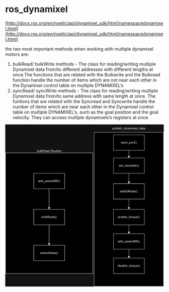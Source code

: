 # ros_dynamixel

[http://docs.ros.org/en/noetic/api/dynamixel_sdk/html/namespacedynamixel.html](http://docs.ros.org/en/noetic/api/dynamixel_sdk/html/namespacedynamixel.html)

the two most important methods when working with multiple dynamixel motors are:

1. bulkRead/ bulkWrite methods -  The class for reading/writing multiple Dynamixel data from/to different addresses with different lengths at once.The functions that are related with the Bulkwrite and the Bulkread function handle the number of items which are not near each other in the Dynamixel control table on multiple DYNAMIXEL’s
2. syncRead/ syncWrite methods - The class for reading/writing multiple Dynamixel data from/to same address with same length at once. The funtions that are related with the Syncread and Syncwrite handle the number of items which are near each other in the Dynamixel control table on multiple DYNAMIXEL’s, such as the goal position and the goal velocity. They can access multiple dynamixels’s registers at once

![ros_dynamixel](ros_dynamixel_images/ros_dynamixel.png)
